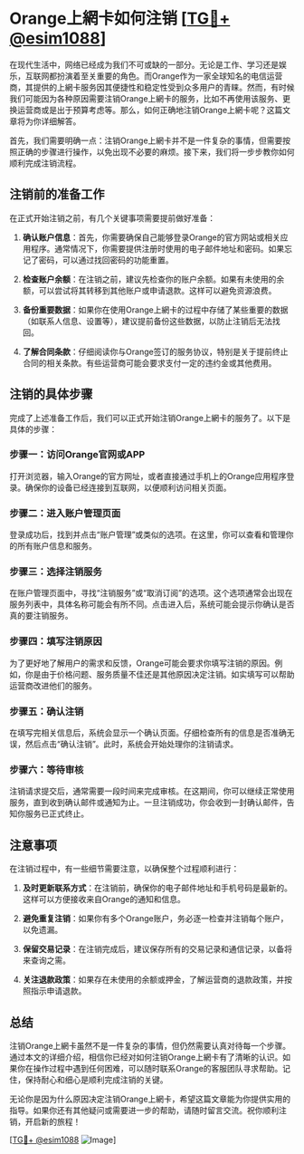 # Orange上網卡如何注销 [[TG💪+ @esim1088](https://t.me/s/esim1088)]

在现代生活中，网络已经成为我们不可或缺的一部分。无论是工作、学习还是娱乐，互联网都扮演着至关重要的角色。而Orange作为一家全球知名的电信运营商，其提供的上網卡服务因其便捷性和稳定性受到众多用户的青睐。然而，有时候我们可能因为各种原因需要注销Orange上網卡的服务，比如不再使用该服务、更换运营商或是出于预算考虑等。那么，如何正确地注销Orange上網卡呢？这篇文章将为你详细解答。

首先，我们需要明确一点：注销Orange上網卡并不是一件复杂的事情，但需要按照正确的步骤进行操作，以免出现不必要的麻烦。接下来，我们将一步步教你如何顺利完成注销流程。

## 注销前的准备工作

在正式开始注销之前，有几个关键事项需要提前做好准备：

1. **确认账户信息**：首先，你需要确保自己能够登录Orange的官方网站或相关应用程序。通常情况下，你需要提供注册时使用的电子邮件地址和密码。如果忘记了密码，可以通过找回密码的功能重置。

2. **检查账户余额**：在注销之前，建议先检查你的账户余额。如果有未使用的余额，可以尝试将其转移到其他账户或申请退款。这样可以避免资源浪费。

3. **备份重要数据**：如果你在使用Orange上網卡的过程中存储了某些重要的数据（如联系人信息、设置等），建议提前备份这些数据，以防止注销后无法找回。

4. **了解合同条款**：仔细阅读你与Orange签订的服务协议，特别是关于提前终止合同的相关条款。有些运营商可能会要求支付一定的违约金或其他费用。

## 注销的具体步骤

完成了上述准备工作后，我们可以正式开始注销Orange上網卡的服务了。以下是具体的步骤：

### 步骤一：访问Orange官网或APP

打开浏览器，输入Orange的官方网址，或者直接通过手机上的Orange应用程序登录。确保你的设备已经连接到互联网，以便顺利访问相关页面。

### 步骤二：进入账户管理页面

登录成功后，找到并点击“账户管理”或类似的选项。在这里，你可以查看和管理你的所有账户信息和服务。

### 步骤三：选择注销服务

在账户管理页面中，寻找“注销服务”或“取消订阅”的选项。这个选项通常会出现在服务列表中，具体名称可能会有所不同。点击进入后，系统可能会提示你确认是否真的要注销服务。

### 步骤四：填写注销原因

为了更好地了解用户的需求和反馈，Orange可能会要求你填写注销的原因。例如，你是由于价格问题、服务质量不佳还是其他原因决定注销。如实填写可以帮助运营商改进他们的服务。

### 步骤五：确认注销

在填写完相关信息后，系统会显示一个确认页面。仔细检查所有的信息是否准确无误，然后点击“确认注销”。此时，系统会开始处理你的注销请求。

### 步骤六：等待审核

注销请求提交后，通常需要一段时间来完成审核。在这期间，你可以继续正常使用服务，直到收到确认邮件或通知为止。一旦注销成功，你会收到一封确认邮件，告知你服务已正式终止。

## 注意事项

在注销过程中，有一些细节需要注意，以确保整个过程顺利进行：

1. **及时更新联系方式**：在注销前，确保你的电子邮件地址和手机号码是最新的。这样可以方便接收来自Orange的通知和信息。

2. **避免重复注销**：如果你有多个Orange账户，务必逐一检查并注销每个账户，以免遗漏。

3. **保留交易记录**：在注销完成后，建议保存所有的交易记录和通信记录，以备将来查询之需。

4. **关注退款政策**：如果存在未使用的余额或押金，了解运营商的退款政策，并按照指示申请退款。

## 总结

注销Orange上網卡虽然不是一件复杂的事情，但仍然需要认真对待每一个步骤。通过本文的详细介绍，相信你已经对如何注销Orange上網卡有了清晰的认识。如果你在操作过程中遇到任何困难，可以随时联系Orange的客服团队寻求帮助。记住，保持耐心和细心是顺利完成注销的关键。

无论你是因为什么原因决定注销Orange上網卡，希望这篇文章能为你提供实用的指导。如果你还有其他疑问或需要进一步的帮助，请随时留言交流。祝你顺利注销，开启新的旅程！

[[TG💪+ @esim1088](https://t.me/s/esim1088) ![Image](https://i.postimg.cc/4NQfJmqS/Snipaste-2025-05-13-00-14-12.png)]